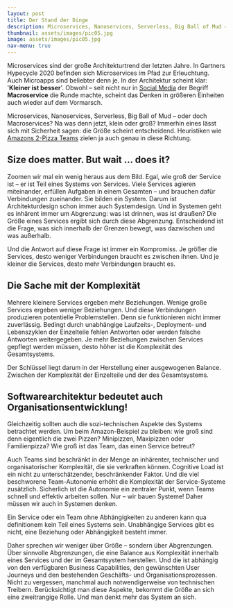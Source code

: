 ```yaml
---
layout: post
title: Der Stand der Dinge
description: Microservices, Nanoservices, Serverless, Big Ball of Mud – oder doch Macroservices?
thumbnail: assets/images/pic05.jpg
image: assets/images/pic05.jpg
nav-menu: true
---
```


Microservices sind der große Architekturtrend der letzten Jahre. In Gartners Hypecycle 2020 befinden sich Microservices
im Pfad zur Erleuchtung. Auch Microapps sind beliebter denn je. In der Architektur scheint klar: '<strong>Kleiner ist besser</strong>'.
Obwohl – seit nicht nur in [Social Media](http://highscalability.com/blog/2020/4/8/one-team-at-uber-is-moving-from-microservices-to-macroservic.html)
der Begriff <strong>Macroservice</strong> die Runde machte, scheint das Denken in größeren Einheiten auch wieder auf dem Vormarsch.

Microservices, Nanoservices, Serverless, Big Ball of Mud – oder doch Macroservices? Na was denn jetzt, klein oder groß?
Immerhin eines lässt sich mit Sicherheit sagen: die Größe scheint entscheidend. Heuristiken wie
[Amazons 2-Pizza Teams](https://searchapparchitecture.techtarget.com/blog/Microservices-Matters/The-culture-of-microservices-Conways-law-and-two-pizza-boxes)
zielen ja auch genau in diese Richtung.

## Size does matter. But wait … does it?

Zoomen wir mal ein wenig heraus aus dem Bild. Egal, wie groß der Service ist – er ist Teil eines Systems von Services.
Viele Services agieren miteinander, erfüllen Aufgaben in einem Gesamten – und brauchen dafür Verbindungen zueinander.
Sie bilden ein System. Darum ist Architekturdesign schon immer auch Systemdesign. Und in Systemen geht es inhärent immer
um Abgrenzung: was ist drinnen, was ist draußen? Die Größe eines Services ergibt sich durch diese Abgrenzung.
Entscheidend ist die Frage, was sich innerhalb der Grenzen bewegt, was dazwischen und was außerhalb.

Und die Antwort auf diese Frage ist immer ein Kompromiss. Je größer die Services, desto weniger Verbindungen braucht es
zwischen ihnen. Und je kleiner die Services, desto mehr Verbindungen braucht es.

## Die Sache mit der Komplexität

Mehrere kleinere Services ergeben mehr Beziehungen. Wenige große Services ergeben weniger Beziehungen. Und diese
Verbindungen produzieren potentielle Problemstellen. Denn sie funktionieren nicht immer zuverlässig. Bedingt durch
unabhängige Laufzeits-, Deployment- und Lebenszyklen der Einzelteile fehlen Antworten oder werden falsche Antworten
weitergegeben. Je mehr Beziehungen zwischen Services gepflegt werden müssen, desto höher ist die Komplexität des Gesamtsystems.

Der Schlüssel liegt darum in der Herstellung einer ausgewogenen Balance.
Zwischen der Komplexität der Einzelteile und der des Gesamtsystems.

## Softwarearchitektur bedeutet auch Organisationsentwicklung!

Gleichzeitig sollten auch die sozi-technischen Aspekte des Systems betrachtet werden. Um beim Amazon-Beispiel zu bleiben:
wie groß sind denn eigentlich die zwei Pizzen? Minipizzen, Maxipizzen oder Familienpizza? Wie groß ist das Team, das einen Service betreut?

Auch Teams sind beschränkt in der Menge an inhärenter, technischer und organisatorischer Komplexität, die sie
verkraften können. Cognitive Load ist ein nicht zu unterschätzender, beschränkender Faktor. Und die viel beschworene
Team-Autonomie erhöht die Komplexität der Service-Systeme zusätzlich. Sicherlich ist die Autonomie ein zentraler Punkt,
wenn Teams schnell und effektiv arbeiten sollen. Nur – wir bauen Systeme! Daher müssen wir auch in Systemen denken.

Ein Service oder ein Team ohne Abhängigkeiten zu anderen kann qua definitionem kein Teil eines Systems sein.
Unabhängige Services gibt es nicht, eine Beziehung oder Abhängigkeit besteht immer.

Daher sprechen wir weniger über Größe – sondern über Abgrenzungen. Über sinnvolle Abgrenzungen, die eine Balance aus
Komplexität innerhalb eines Services und der im Gesamtsystem herstellen. Und die ist abhängig von den verfügbaren
Business Capabilities, den gewünschten User Journeys und den bestehenden Geschäfts- und Organisationsprozessen.
Nicht zu vergessen, manchmal auch notwendigerweise von technischen Treibern. Berücksichtigt man diese Aspekte,
bekommt die Größe an sich eine zweitrangige Rolle. Und man denkt mehr das System an sich.
